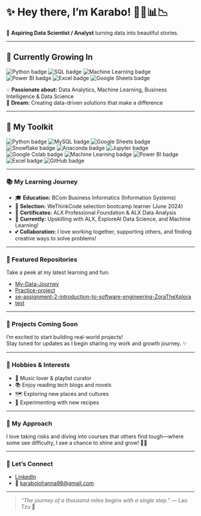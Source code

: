 # ✨ Hey there, I’m Karabo! 👩‍💻📊📉

🌈 **Aspiring Data Scientist / Analyst** turning data into beautiful stories.

---

## 🌸 Currently Growing In

<p>
  <img src="https://img.shields.io/badge/Python-FCC2FF?style=for-the-badge&logo=python&logoColor=white" alt="Python badge"/>
  <img src="https://img.shields.io/badge/SQL-B5C6E0?style=for-the-badge&logo=postgresql&logoColor=white" alt="SQL badge"/>
  <img src="https://img.shields.io/badge/Machine%20Learning-F9F6FF?style=for-the-badge&logo=scikit-learn&logoColor=black" alt="Machine Learning badge"/>
  <img src="https://img.shields.io/badge/Power%20BI-FFFACD?style=for-the-badge&logo=powerbi&logoColor=black" alt="Power BI badge"/>
  <img src="https://img.shields.io/badge/Excel-FFDDEE?style=for-the-badge&logo=microsoft-excel&logoColor=white" alt="Excel badge"/>
  <img src="https://img.shields.io/badge/Google%20Sheets-B0E0E6?style=for-the-badge&logo=google-sheets&logoColor=white" alt="Google Sheets badge"/>
</p>

💡 **Passionate about:** Data Analytics, Machine Learning, Business Intelligence & Data Science  
🎯 **Dream:** Creating data-driven solutions that make a difference

---

## 🌟 My Toolkit

<p>
  <img src="https://img.shields.io/badge/Python-FCC2FF?style=for-the-badge&logo=python&logoColor=white" alt="Python badge"/>
  <img src="https://img.shields.io/badge/MySQL-B5C6E0?style=for-the-badge&logo=mysql&logoColor=white" alt="MySQL badge"/>
  <img src="https://img.shields.io/badge/Google%20Sheets-B0E0E6?style=for-the-badge&logo=google-sheets&logoColor=white" alt="Google Sheets badge"/>
  <img src="https://img.shields.io/badge/Snowflake-9AD0EC?style=for-the-badge&logo=snowflake&logoColor=white" alt="Snowflake badge"/>
  <img src="https://img.shields.io/badge/Anaconda-FFD6EC?style=for-the-badge&logo=anaconda&logoColor=white" alt="Anaconda badge"/>
  <img src="https://img.shields.io/badge/Jupyter-FCE38A?style=for-the-badge&logo=jupyter&logoColor=white" alt="Jupyter badge"/>
  <img src="https://img.shields.io/badge/Google%20Colab-FFFACD?style=for-the-badge&logo=googlecolab&logoColor=black" alt="Google Colab badge"/>
  <img src="https://img.shields.io/badge/Machine%20Learning-F9F6FF?style=for-the-badge&logo=scikit-learn&logoColor=black" alt="Machine Learning badge"/>
  <img src="https://img.shields.io/badge/Power%20BI-FFDDEE?style=for-the-badge&logo=powerbi&logoColor=black" alt="Power BI badge"/>
  <img src="https://img.shields.io/badge/Excel-FCC2FF?style=for-the-badge&logo=microsoft-excel&logoColor=white" alt="Excel badge"/>
  <img src="https://img.shields.io/badge/GitHub-FFD6EC?style=for-the-badge&logo=github&logoColor=white" alt="GitHub badge"/>
</p>

---

### 📚 My Learning Journey

- 🎓 **Education:** BCom Business Informatics (Information Systems)
- 👑 **Selection:** WeThinkCode selection bootcamp learner (June 2024)
- 📜 **Certificates:** ALX Professional Foundation & ALX Data Analysis
- 🚀 **Currently:** Upskilling with ALX, ExploreAI Data Science, and Machine Learning!
- 💕 **Collaboration:** I love working together, supporting others, and finding creative ways to solve problems!

---

### 💖 Featured Repositories

Take a peek at my latest learning and fun:

- [My-Data-Journey](https://github.com/DataWithKarabo/My-Data-Journey)
- [Practice-project](https://github.com/DataWithKarabo/Practice-project)
- [se-assignment-2-introduction-to-software-engineering-ZoraTheXplora](https://github.com/DataWithKarabo/se-assignment-2-introduction-to-software-engineering-ZoraTheXplora)
- [test](https://github.com/DataWithKarabo/test)

---

### 🦋 Projects Coming Soon

I’m excited to start building real-world projects!  
Stay tuned for updates as I begin sharing my work and growth journey. ✨

---

### 🌷 Hobbies & Interests

- 🎵 Music lover & playlist curator
- 📚 Enjoy reading tech blogs and novels
- 🗺️ Exploring new places and cultures
- 🍳 Experimenting with new recipes

---

### 💭 My Approach

I love taking risks and diving into courses that others find tough—where some see difficulty, I see a chance to shine and grow! 💪✨

---

### 💌 Let’s Connect

- [LinkedIn](https://www.linkedin.com/in/karabo-makgatho-6b148b171)
- 📧 karabojohanna98@gmail.com

---

> *“The journey of a thousand miles begins with a single step.”* — Lao Tzu 🌷
